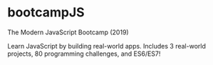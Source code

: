 # bootcampJS
The Modern JavaScript Bootcamp (2019) 

Learn JavaScript by building real-world apps. Includes 3 real-world projects, 80 programming challenges, and ES6/ES7!
